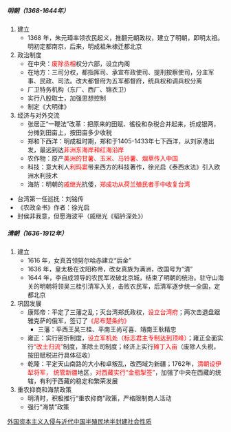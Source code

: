 ##### 明朝（1368-1644年）

1. 建立
   - 1368 年，朱元璋率领农民起义，推翻元朝政权，建立了明朝，即明太祖。明初定都南京，后来，明成祖朱棣迁都北京
2. 政治制度
   - 在中央：<font color=red>废除丞相</font>权分六部，设立内阁
   - 在地方：三司分权，都指挥司、承宣布政使司、提刑按察使司，分主军事、民政、司法。改大都督府为五军都督府，统兵权和调兵权分离
   - 厂卫特务机构（东厂、西厂、锦衣卫）
   - 实行八股取士，加强思想控制
   - 制定《大明律》
3. 经济与对外交流
   - 张居正“一鞭法”改革：把原来的田赋、徭役和杂税合并起来，折成银两，分摊到田亩上，按田亩多少收税
   - 郑和下西洋：明成祖时期，郑和于1405-1433年七下西洋，从刘家港出发，最远到达<font color=red>非洲东海岸和红海沿岸</font>
   - 农作物：原产<font color=red>美洲的甘薯、玉米、马铃薯、烟草传入中国</font>
   - 科技：意大利人<font color=red>利玛窦</font>带来西方的科技著作，徐光启《泰西水法》引入欧洲水利技术
   - 海防：明朝的<font color=red>戚继光</font>抗倭，<font color=red>郑成功从荷兰殖民者手中收复台湾</font>
- 台湾第一任巡抚：刘铭传
- 《农政全书》作者：徐光启
- 封侯非我意，但愿海波平（戚继光《韬钤深处》）

##### 清朝（1636-1912年）

1. 建立
   - 1616 年，女真首领努尔哈赤建立“后金”
   - 1636 年，皇太极在沈阳称帝，改女真族为满洲，改国号为“清”
   - 1644 年，李自成领导的农民军攻破北京城，结束了明朝的统治。驻守山海关的明朝将领吴三桂引清军入关，击败农民军，后清军逐步统一全国，定都北京
2. 巩固发展
   - 康熙帝：平定了三藩之乱；灭台湾郑氏政权，<font color=red>设立台湾府</font>；两次击退盘踞雅克萨的俄军，签订了<font color=red>《尼布楚条约》</font>
      - 三藩：平西王吴三桂、平南王尚可喜、靖南王耿精忠
   - 雍正：实行密折制度，<font color=red>设立军机处（标志君主专制达到顶峰）</font>；雍正全面实行<font color=red>“改土归流”</font>制度，革除土司制度；经济上实行<font color=red>摊丁入亩</font>（废除人头税，按田赋税进行具体征收）
   - 乾隆：平定天山南路的大小和卓叛乱，改西域为新疆；1762年，<font color=red>清朝设伊犁将军， 统管新疆</font>地区，<font color=red>对西藏实行“金瓶掣签”</font>，加强了中央在西藏的统辖，有利于西藏的稳定和繁荣发展
3. 重农抑商和海禁政策
   - 明清时，积极推行“重农抑商”政策，严格限制商人活动
   - 强行“海禁”政策

[外国资本主义入侵与近代中国半殖民地半封建社会性质](lsrw/zgjds/wgzbzyrqyjdzgbzmdbfjshxz)